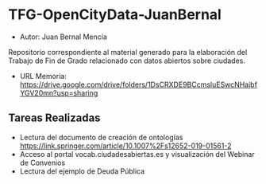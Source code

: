 # TFG-OpenCityData-JuanBernal
- Autor: Juan Bernal Mencía

Repositorio correspondiente al material generado para la elaboración del Trabajo de Fin de Grado relacionado con datos abiertos sobre ciudades.

- URL Memoria: https://drive.google.com/drive/folders/1DsCRXDE9BCcmsluESwcNHajbfYGV20mn?usp=sharing

## Tareas Realizadas

- Lectura del documento de creación de ontologías https://link.springer.com/article/10.1007%2Fs12652-019-01561-2
- Acceso al portal vocab.ciudadesabiertas.es y visualización del Webinar de Convenios
- Lectura del ejemplo de Deuda Pública
